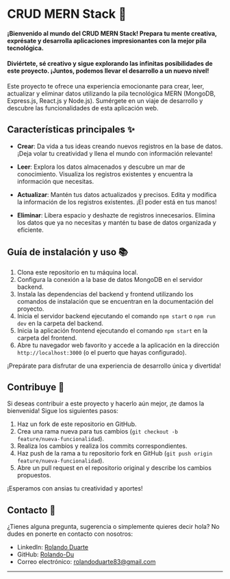 # CRUD MERN Stack 🚀

#### ¡Bienvenido al mundo del CRUD MERN Stack! Prepara tu mente creativa, exprésate y desarrolla aplicaciones impresionantes con la mejor pila tecnológica.
#### Diviértete, sé creativo y sigue explorando las infinitas posibilidades de este proyecto. ¡Juntos, podemos llevar el desarrollo a un nuevo nivel!

Este proyecto te ofrece una experiencia emocionante para crear, leer, actualizar y eliminar datos utilizando la pila tecnológica MERN (MongoDB, Express.js, React.js y Node.js). Sumérgete en un viaje de desarrollo y descubre las funcionalidades de esta aplicación web.


## Características principales ✨

- **Crear**: Da vida a tus ideas creando nuevos registros en la base de datos. ¡Deja volar tu creatividad y llena el mundo con información relevante!

- **Leer**: Explora los datos almacenados y descubre un mar de conocimiento. Visualiza los registros existentes y encuentra la información que necesitas.

- **Actualizar**: Mantén tus datos actualizados y precisos. Edita y modifica la información de los registros existentes. ¡El poder está en tus manos!

- **Eliminar**: Libera espacio y deshazte de registros innecesarios. Elimina los datos que ya no necesitas y mantén tu base de datos organizada y eficiente.

## Guía de instalación y uso 📚

1. Clona este repositorio en tu máquina local.
2. Configura la conexión a la base de datos MongoDB en el servidor backend.
3. Instala las dependencias del backend y frontend utilizando los comandos de instalación que se encuentran en la documentación del proyecto.
4. Inicia el servidor backend ejecutando el comando `npm start` o `npm run dev` en la carpeta del backend.
5. Inicia la aplicación frontend ejecutando el comando `npm start` en la carpeta del frontend.
6. Abre tu navegador web favorito y accede a la aplicación en la dirección `http://localhost:3000` (o el puerto que hayas configurado).

¡Prepárate para disfrutar de una experiencia de desarrollo única y divertida!


## Contribuye 🤝

Si deseas contribuir a este proyecto y hacerlo aún mejor, ¡te damos la bienvenida! Sigue los siguientes pasos:

1. Haz un fork de este repositorio en GitHub.
2. Crea una rama nueva para tus cambios (`git checkout -b feature/nueva-funcionalidad`).
3. Realiza los cambios y realiza los commits correspondientes.
4. Haz push de la rama a tu repositorio fork en GitHub (`git push origin feature/nueva-funcionalidad`).
5. Abre un pull request en el repositorio original y describe los cambios propuestos.

¡Esperamos con ansias tu creatividad y aportes!

## Contacto 📧

¿Tienes alguna pregunta, sugerencia o simplemente quieres decir hola? No dudes en ponerte en contacto con nosotros:

- LinkedIn: [Rolando Duarte](https://www.linkedin.com/in/rolando-ramon-duarte-93116b17a)
- GitHub: [Rolando-Du](https://github.com/Rolando-Du)
- Correo electrónico: rolandoduarte83@gmail.com

---

